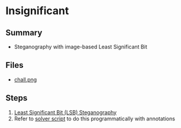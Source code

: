 # Insignificant

## Summary

- Steganography with image-based Least Significant Bit

## Files

- [chall.png](chall.png)

## Steps

1. [Least Significant Bit (LSB) Steganography](https://ctf101.org/forensics/what-is-stegonagraphy/#lsb-stegonagraphy)
2. Refer to [solver script](solver.py) to do this programmatically with annotations
